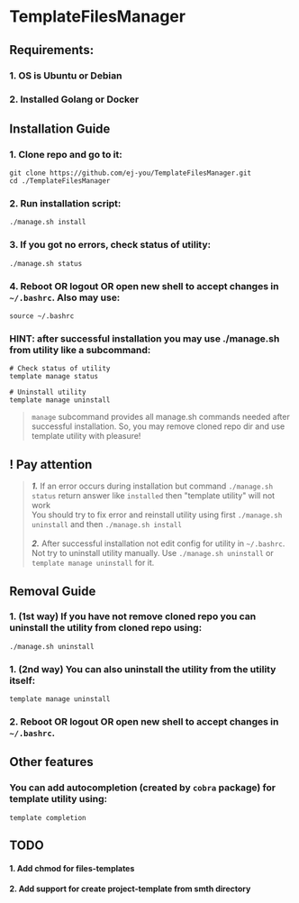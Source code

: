 # TemplateFilesManager


## Requirements:
### 1. OS is Ubuntu or Debian
### 2. Installed Golang or Docker


## Installation Guide

### 1. Clone repo and go to it:

```shell
git clone https://github.com/ej-you/TemplateFilesManager.git
cd ./TemplateFilesManager
```

### 2. Run installation script:

```shell
./manage.sh install
```

### 3. If you got no errors, check status of utility:

```shell
./manage.sh status
```

### 4. Reboot OR logout OR open new shell to accept changes in `~/.bashrc`. Also may use:

```shell
source ~/.bashrc
```

### HINT: after successful installation you may use ./manage.sh from utility like a subcommand:

```shell
# Check status of utility
template manage status

# Uninstall utility
template manage uninstall
```

> `manage` subcommand provides all manage.sh commands needed after successful installation. So, you may remove cloned repo dir and use template utility with pleasure!

## ! Pay attention

> ___1.___ If an error occurs during installation but command `./manage.sh status` return answer like `installed` then "template utility" will not work
> <br>
> You should try to fix error and reinstall utility using first `./manage.sh uninstall` and then `./manage.sh install`
> <br><br>
> ___2.___ After successful installation not edit config for utility in `~/.bashrc`. Not try to uninstall utility manually. Use `./manage.sh uninstall` or `template manage uninstall` for it.


## Removal Guide

### 1. (1st way) If you have not remove cloned repo you can uninstall the utility from cloned repo using:

```shell
./manage.sh uninstall
```

### 1. (2nd way) You can also uninstall the utility from the utility itself:

```shell
template manage uninstall
```

### 2. Reboot OR logout OR open new shell to accept changes in `~/.bashrc`.


## Other features

### You can add autocompletion (created by `cobra` package) for template utility using:

```shell
template completion
```


## TODO

#### 1. Add chmod for files-templates
#### 2. Add support for create project-template from smth directory

